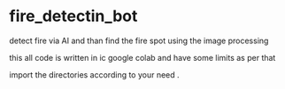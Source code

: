 # fire_detectin_bot
detect fire via AI and than find the fire spot using the image processing

this all code is written in ic google colab and have some limits as per that 

import the directories according to your need .
